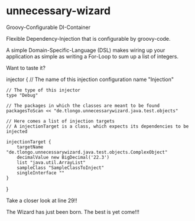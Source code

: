 unnecessary-wizard
==================

Groovy-Configurable DI-Container


Flexible Dependency-Injection that is configurable by groovy-code.

A simple Domain-Specific-Language (DSL) makes wiring up your application as simple as writing
a For-Loop to sum up a list of integers.

Want to taste it?

injector {
    // The name of this injection configuration
    name "Injection"

    // The type of this injector
    type "Debug"

    // The packages in which the classes are meant to be found
    packagesToScan << "de.tlongo.unnecessarywizard.java.test.objects"

    // Here comes a list of injection targets
    // A injectionTarget is a class, which expects its dependencies to be injected

    injectionTarget {
        targetName "de.tlongo.unnecessarywizard.java.test.objects.ComplexObject"
        decimalValue new BigDecimal('22.3')
        list "java.util.ArrayList"
        sampleClass "SampleClassToInject"
        singleInterface ""
    }
}

Take a closer look at line 29!!

The Wizard has just been born. The best is yet come!!!
